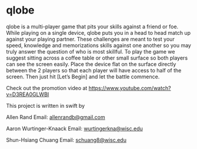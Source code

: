 # qlobe

qlobe is a multi-player game that pits your skills against a friend or foe. While playing on a single device, qlobe puts you in a head to head match up against your playing partner. These challenges are meant to test your speed, knowledge and memorizations skills against one another so you may truly answer the question of who is most skillful. To play the game we suggest sitting across a coffee table or other small surface so both players can see the screen easily. Place the device flat on the surface directly between the 2 players so that each player will have access to half of the screen. Then just hit [Let’s Begin] and let the battle commence. 


Check out the promotion video at https://www.youtube.com/watch?v=D3REA0GLWBI


This project is written in swift by 
 
Allen Rand
Email: allenrandb@gmail.com

Aaron Wurtinger-Knaack
Email: wurtingerkna@wisc.edu
 
Shun-Hsiang Chuang
Email: schuang8@wisc.edu
